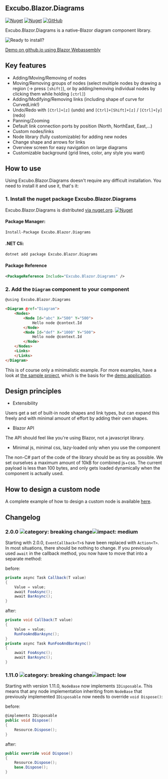 ## Excubo.Blazor.Diagrams

[![Nuget](https://img.shields.io/nuget/v/Excubo.Blazor.Diagrams)](https://www.nuget.org/packages/Excubo.Blazor.Diagrams/)
[![Nuget](https://img.shields.io/nuget/dt/Excubo.Blazor.Diagrams)](https://www.nuget.org/packages/Excubo.Blazor.Diagrams/)
[![GitHub](https://img.shields.io/github/license/excubo-ag/Blazor.Diagrams)](https://github.com/excubo-ag/Blazor.Diagrams)

Excubo.Blazor.Diagrams is a native-Blazor diagram component library.

![Ready to install?](screenshot.png)

[Demo on github.io using Blazor Webassembly](https://excubo-ag.github.io/Blazor.Diagrams/)

## Key features

- Adding/Moving/Removing of nodes
- Moving/Removing groups of nodes (select multiple nodes by drawing a region (-> press `[shift]`), or by adding/removing individual nodes by clicking them while holding `[ctrl]`)
- Adding/Modifying/Removing links (including shape of curve for CurvedLink!)
- Undo/Redo with `[Ctrl]+[z]` (undo) and `[Ctrl]+[Shift]+[z]` / `[Ctrl]+[y]`(redo)
- Panning/Zooming
- Default link connection ports by position (North, NorthEast, East,...)
- Custom nodes/links
- Node library (fully customizable) for adding new nodes
- Change shape and arrows for links
- Overview screen for easy navigation on large diagrams
- Customizable background (grid lines, color, any style you want)

## How to use

Using Excubo.Blazor.Diagrams doesn't require any difficult installation. You need to install it and use it, that's it:

### 1. Install the nuget package Excubo.Blazor.Diagrams

Excubo.Blazor.Diagrams is distributed [via nuget.org](https://www.nuget.org/packages/Excubo.Blazor.Diagrams/).
[![Nuget](https://img.shields.io/nuget/v/Excubo.Blazor.Diagrams)](https://www.nuget.org/packages/Excubo.Blazor.Diagrams/)

#### Package Manager:
```ps
Install-Package Excubo.Blazor.Diagrams
```

#### .NET Cli:
```cmd
dotnet add package Excubo.Blazor.Diagrams
```

#### Package Reference
```xml
<PackageReference Include="Excubo.Blazor.Diagrams" />
```

### 2. Add the `Diagram` component to your component

```html
@using Excubo.Blazor.Diagrams

<Diagram @ref="Diagram">
    <Nodes>
        <Node Id="abc" X="500" Y="500">
            Hello node @context.Id
        </Node>
        <Node Id="def" X="1000" Y="500">
            Hello node @context.Id
        </Node>
    </Nodes>
    <Links>
    </Links>
</Diagram>
```

This is of course only a minimalistic example.
For more examples, have a look at [the sample project](https://github.com/excubo-ag/Blazor.Diagrams/tree/main/TestProject_Components), which is the basis for the [demo application](https://excubo-ag.github.io/Blazor.Diagrams/).

## Design principles

- Extensibility

Users get a set of built-in node shapes and link types, but can expand this freely and with minimal amount of effort by adding their own shapes.

- Blazor API

The API should feel like you're using Blazor, not a javascript library.

- Minimal js, minimal css, lazy-loaded only when you use the component

The non-C# part of the code of the library should be as tiny as possible. We set ourselves a maximum amount of 10kB for combined js+css.
The current payload is less than 100 bytes, and only gets loaded dynamically when the component is actually used.

## How to design a custom node

A complete example of how to design a custom node is available [here](https://github.com/excubo-ag/Blazor.Diagrams/blob/main/TestProject_Components/Pages/UserDefinedNode.razor).

## Changelog

### 2.0.0 ![category: breaking change](https://img.shields.io/badge/category-breaking%20change-orange)![impact: medium](https://img.shields.io/badge/impact-medium-orange)

Starting with 2.0.0, `EventCallback<T>`s have been replaced with `Action<T>`. In most situations, there should be nothing to change. If you previously used `await` in the callback method, you now have to move that into a separate method:

before:
```cs
private async Task Callback(T value)
{
    Value = value;
    await FooAsync();
    await BarAsync();
}
```

after:
```cs
private void Callback(T value)
{
    Value = value;
    RunFooAndBarAsync();
}
private async Task RunFooAndBarAsync()
{
    await FooAsync();
    await BarAsync();
}
```

### 1.11.0 ![category: breaking change](https://img.shields.io/badge/category-breaking%20change-orange)![impact: low](https://img.shields.io/badge/impact-low-green)

Starting with version 1.11.0, `NodeBase` now implements `IDisposable`. This means that any node implementation inheriting from `NodeBase` that previously implemented `IDisposable` now needs to override `void Dispose()`:

before:
```cs
@implements IDisposable
public void Dispose()
{
    Resource.Dispose();
}
```

after:

```cs
public override void Dispose()
{
    Resource.Dispose();
    base.Dispose();
}
```